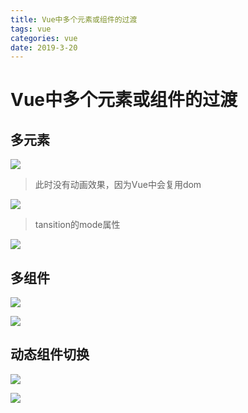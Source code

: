 ```yaml
---
title: Vue中多个元素或组件的过渡
tags: vue
categories: vue
date: 2019-3-20
---
```


# Vue中多个元素或组件的过渡 

## 多元素

![](/mdImg/Vue中多个元素或组件的过渡1.png)

<!--more-->

> 此时没有动画效果，因为Vue中会复用dom

![](/mdImg/Vue中多个元素或组件的过渡2.png)

>  tansition的mode属性

![](/mdImg/Vue中多个元素或组件的过渡3.png)

## 多组件

![](/mdImg/Vue中多个元素或组件的过渡4.png)

![](/mdImg/Vue中多个元素或组件的过渡5.png)

## 动态组件切换

![](/mdImg/Vue中多个元素或组件的过渡6.png)

![](/mdImg/Vue中多个元素或组件的过渡7.png)